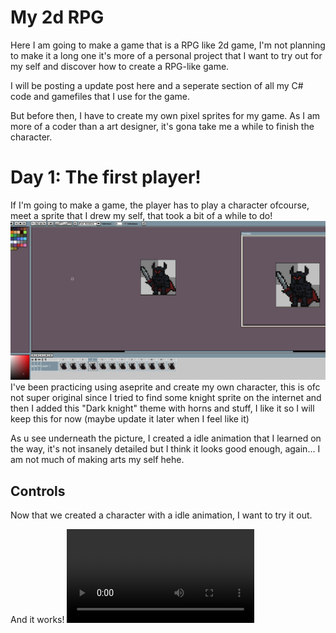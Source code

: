 <h1>My 2d RPG</h1>

Here I am going to make a game that is a RPG like 2d game, I'm not planning to make it a long one it's more of a personal project that I want to try out for my self and discover how to create a RPG-like game.

I will be posting a update post here and a seperate section of all my C# code and gamefiles that I use for the game.

But before then, I have to create my own pixel sprites for my game. As I am more of a coder than a art designer, it's gona take me a while to finish the character.

<h1>Day 1: The first player!</h1>

If I'm going to make a game, the player has to play a character ofcourse, meet a sprite that I drew my self, that took a bit of a while to do!
![alt text](image.png)
I've been practicing using aseprite and create my own character, this is ofc not super original since I tried to find some knight sprite on the internet and then I added this "Dark knight" theme with horns and stuff, I like it so I will keep this for now (maybe update it later when I feel like it)

As u see underneath the picture, I created a idle animation that I learned on the way, it's not insanely detailed but I think it looks good enough, again... I am not much of making arts my self hehe.

<h2>Controls</h2>

Now that we created a character with a idle animation, I want to try it out.

And it works!
<video controls src="20251030-2201-52.1017348.mp4" title="Title"></video>
